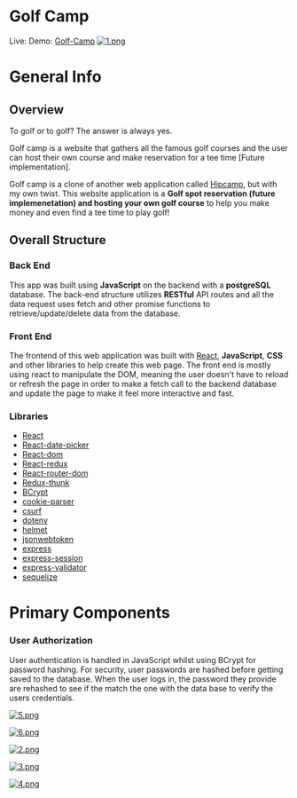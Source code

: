 # Golf Camp

Live: Demo: [Golf-Camp](https://golf-camp.herokuapp.com/)
[![1.png](https://i.postimg.cc/fRKVDGDc/1.png)](https://postimg.cc/K11G5sKj)

# General Info

## Overview

To golf or to golf? The answer is always yes.

Golf camp is a website that gathers all the famous golf courses and the user can host their own course and make reservation for a tee time [Future implementation].

Golf camp is a clone of another web application called [Hipcamp](https://www.hipcamp.com/en-US), but with my own twist. This website application is a **Golf spot reservation (future implemenetation) and hosting your own golf course** to help you make money and even find a tee time to play golf! 

## Overall Structure

### Back End
This app was built using **JavaScript** on the backend with a **postgreSQL** database. The back-end structure utilizes **RESTful** API routes and all the data request uses fetch and other promise functions to retrieve/update/delete data from the database.

### Front End
The frontend of this web application was built with [React](https://reactjs.org/), **JavaScript**, **CSS** and other libraries to help create this web page. The front end is mostly using react to manipulate the DOM, meaning the user doesn't have to reload or refresh the page in order to make a fetch call to the backend database and update the page to make it feel more interactive and fast. 

### Libraries
* [React](https://reactjs.org/)
* [React-date-picker](https://www.npmjs.com/package/react-datepicker)
* [React-dom](https://reactjs.org/docs/react-dom.html)
* [React-redux](https://react-redux.js.org/)
* [React-router-dom](https://v5.reactrouter.com/web/guides/quick-start)
* [Redux-thunk](https://www.npmjs.com/package/redux-thunk)
* [BCrypt](https://www.npmjs.com/package/bcrypt)
* [cookie-parser](https://www.npmjs.com/package/cookie-parser)
* [csurf](https://www.npmjs.com/package/csurf)
* [dotenv](https://www.npmjs.com/package/dotenv)
* [helmet](https://www.npmjs.com/package/helmet)
* [jsonwebtoken](https://www.npmjs.com/package/jsonwebtoken)
* [express](https://www.npmjs.com/package/express)
* [express-session](https://www.npmjs.com/package/express-session)
* [express-validator](https://www.npmjs.com/package/express-validator)
* [sequelize](https://www.npmjs.com/package/sequelize)

# Primary Components

### User Authorization
User authentication is handled in JavaScript whilst using BCrypt for password hashing. For security, user passwords are hashed before getting saved to the database. When the user logs in, the password they provide are rehashed to see if the match the one with the data base to verify the users credentials.

[![5.png](https://i.postimg.cc/7YSzJ45F/5.png)](https://postimg.cc/Ln65GrBD)

[![6.png](https://i.postimg.cc/7ZD2gR7f/6.png)](https://postimg.cc/hfyvnp2B)

[![2.png](https://i.postimg.cc/QC1MPPfW/2.png)](https://postimg.cc/fSWZSHnw)

[![3.png](https://i.postimg.cc/PfwNPpdr/3.png)](https://postimg.cc/NLQQn0yW)

[![4.png](https://i.postimg.cc/xTV8HfdG/4.png)](https://postimg.cc/rzgq2Lxz)



